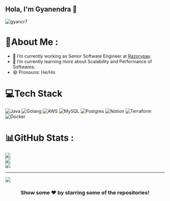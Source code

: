 ## Hola, I'm Gyanendra 👋

<p align="left"> <img src="https://komarev.com/ghpvc/?username=gyabcr7&label=Views&color=blue&style=plastic" alt="gyancr7" /> </p>

# 💫About Me :
- 🔭 I’m currently working as Senior Software Engineer at [Razorypay](https://razorpay.com/).
- 🌱 I’m currently learning more about Scalability and Performance of Softwares.
- 😄 Pronouns: He/His

# 💻Tech Stack
![Java](https://img.shields.io/badge/java-%23ED8B00.svg?style=for-the-badge&logo=java&logoColor=white) ![Golang](https://img.shields.io/badge/go-%23ED8B00.svg?style=for-the-badge&logo=go&logoColor=white) ![AWS](https://img.shields.io/badge/AWS-%23FF9900.svg?style=for-the-badge&logo=amazon-aws&logoColor=white) ![MySQL](https://img.shields.io/badge/mysql-%2300f.svg?style=for-the-badge&logo=mysql&logoColor=white) ![Postgres](https://img.shields.io/badge/postgres-%23316192.svg?style=for-the-badge&logo=postgresql&logoColor=white) ![Notion](https://img.shields.io/badge/Notion-%23000000.svg?style=for-the-badge&logo=notion&logoColor=white) ![Terraform](https://img.shields.io/badge/terraform-%235835CC.svg?style=for-the-badge&logo=terraform&logoColor=white) ![Docker](https://img.shields.io/badge/docker-%230db7ed.svg?style=for-the-badge&logo=docker&logoColor=white)
# 📊GitHub Stats :
![](https://github-readme-stats.vercel.app/api?username=gyancr7&hide_border=true&include_all_commits=true&count_private=true)<br/>
![](https://github-readme-streak-stats.herokuapp.com/?user=gyancr7&hide_border=true)<br/>
![](https://github-readme-stats.vercel.app/api/top-langs/?username=gyancr7&hide_border=true&include_all_commits=true&count_private=true&layout=compact)

---
[![](https://visitcount.itsvg.in/api?id=gyancr7&icon=0&color=1)](https://visitcount.itsvg.in)
  

<div align="center">

### Show some ❤️ by starring some of the repositories!

</div>
